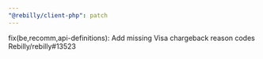 ```yaml
---
"@rebilly/client-php": patch
---
```


fix(be,recomm,api-definitions): Add missing Visa chargeback reason codes Rebilly/rebilly#13523
